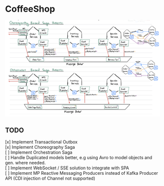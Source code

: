 # CoffeeShop
![asd](https://github.com/HasseNasse/CoffeeShop/blob/master/etc/0FCDD34D-EC60-4D17-BCE6-88661648F3DC.jpeg)

## TODO
[x] Implement Transactional Outbox  
[x] Implement Choreography Saga  
[ ] Implement Orchestration Saga  
[ ] Handle Duplicated models better, e.g using Avro to model objects and gen. where needed.  
[ ] Implement WebSocket / SSE solution to integrate with SPA  
[ ] Implement MP Reactive Messaging Producers instead of Kafka Producer API (CDI injection of Channel not supported)  
